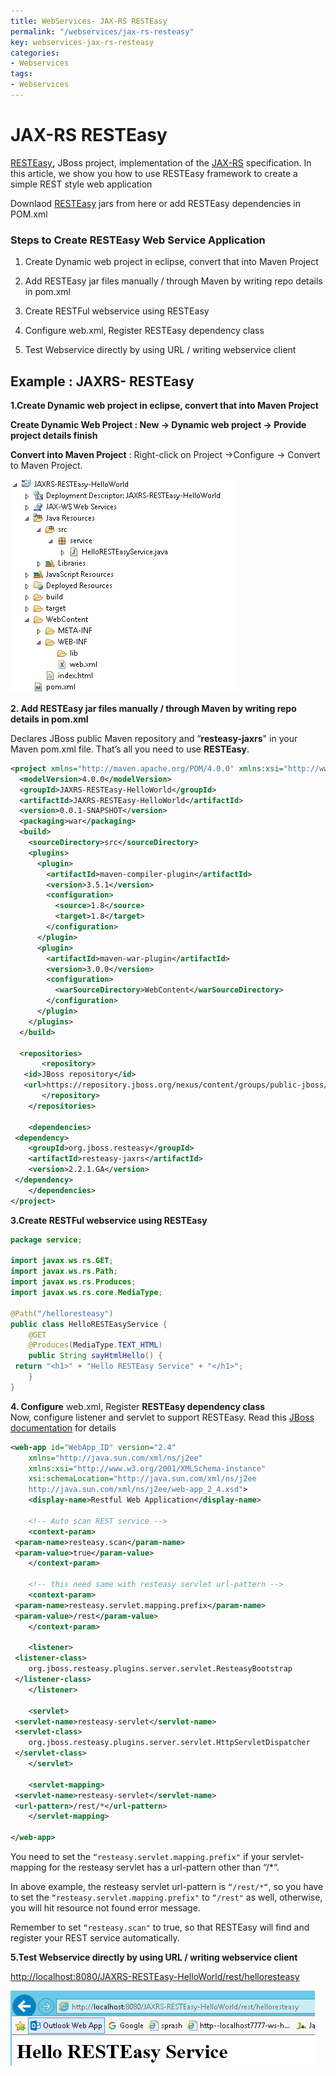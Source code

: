 ```yaml
---
title: WebServices- JAX-RS RESTEasy
permalink: "/webservices/jax-rs-resteasy"
key: webservices-jax-rs-resteasy
categories:
- Webservices
tags:
- Webservices
---
```


JAX-RS RESTEasy
==================

[RESTEasy](http://www.jboss.org/resteasy)**,** JBoss project, implementation of
the [JAX-RS](http://jsr311.java.net/) specification. In this article, we show
you how to use RESTEasy framework to create a simple REST style web application

Downlaod [RESTEasy](http://www.jboss.org/resteasy) jars from here or add
RESTEasy dependencies in POM.xml


### Steps to Create RESTEasy Web Service Application

1. Create Dynamic web project in eclipse, convert that into Maven Project

2. Add RESTEasy jar files manually / through Maven by writing repo details in
pom.xml

3. Create RESTFul webservice using RESTEasy

4. Configure web.xml, Register RESTEasy dependency class

5. Test Webservice directly by using URL / writing webservice client

## Example : JAXRS- RESTEasy

**1.Create Dynamic web project in eclipse, convert that into Maven Project**

**Create Dynamic Web Project : New → Dynamic web project → Provide project
details finish**

**Convert into Maven Project** : Right-click on Project →Configure → Convert to
Maven Project.

![](media/eb95a391af9aa771da760beaa5858282.png)

**2. Add RESTEasy jar files manually / through Maven by writing repo details in
pom.xml**

Declares JBoss public Maven repository and “**resteasy-jaxrs**" in your
Maven pom.xml file. That’s all you need to use **RESTEasy**.
```xml
<project xmlns="http://maven.apache.org/POM/4.0.0" xmlns:xsi="http://www.w3.org/2001/XMLSchema-instance" xsi:schemaLocation="http://maven.apache.org/POM/4.0.0 http://maven.apache.org/xsd/maven-4.0.0.xsd">
  <modelVersion>4.0.0</modelVersion>
  <groupId>JAXRS-RESTEasy-HelloWorld</groupId>
  <artifactId>JAXRS-RESTEasy-HelloWorld</artifactId>
  <version>0.0.1-SNAPSHOT</version>
  <packaging>war</packaging>
  <build>
    <sourceDirectory>src</sourceDirectory>
    <plugins>
      <plugin>
        <artifactId>maven-compiler-plugin</artifactId>
        <version>3.5.1</version>
        <configuration>
          <source>1.8</source>
          <target>1.8</target>
        </configuration>
      </plugin>
      <plugin>
        <artifactId>maven-war-plugin</artifactId>
        <version>3.0.0</version>
        <configuration>
          <warSourceDirectory>WebContent</warSourceDirectory>
        </configuration>
      </plugin>
    </plugins>
  </build>
  
  <repositories>
	   <repository>
   <id>JBoss repository</id>
   <url>https://repository.jboss.org/nexus/content/groups/public-jboss/</url>
	   </repository>
	</repositories>
	
	<dependencies>
 <dependency>
 	<groupId>org.jboss.resteasy</groupId>
 	<artifactId>resteasy-jaxrs</artifactId>
 	<version>2.2.1.GA</version>
 </dependency>
	</dependencies>
</project>
```


**3.Create RESTFul webservice using RESTEasy**
```java
package service;

import javax.ws.rs.GET;
import javax.ws.rs.Path;
import javax.ws.rs.Produces;
import javax.ws.rs.core.MediaType;

@Path("/helloresteasy")
public class HelloRESTEasyService {
	@GET
	@Produces(MediaType.TEXT_HTML)
	public String sayHtmlHello() {
 return "<h1>" + "Hello RESTEasy Service" + "</h1>";
	}
}
```

**4. Configure** web.xml, Register **RESTEasy dependency class**  
Now, configure listener and servlet to support RESTEasy. Read this [JBoss
documentation](http://docs.jboss.org/resteasy/docs/2.2.1.GA/userguide/html/Installation_Configuration.html) for
details
```xml
<web-app id="WebApp_ID" version="2.4"
	xmlns="http://java.sun.com/xml/ns/j2ee"
	xmlns:xsi="http://www.w3.org/2001/XMLSchema-instance"
	xsi:schemaLocation="http://java.sun.com/xml/ns/j2ee
	http://java.sun.com/xml/ns/j2ee/web-app_2_4.xsd">
	<display-name>Restful Web Application</display-name>

	<!-- Auto scan REST service -->
	<context-param>
 <param-name>resteasy.scan</param-name>
 <param-value>true</param-value>
	</context-param>

	<!-- this need same with resteasy servlet url-pattern -->
	<context-param>
 <param-name>resteasy.servlet.mapping.prefix</param-name>
 <param-value>/rest</param-value>
	</context-param>

	<listener>
 <listener-class>
 	org.jboss.resteasy.plugins.server.servlet.ResteasyBootstrap
 </listener-class>
	</listener>

	<servlet>
 <servlet-name>resteasy-servlet</servlet-name>
 <servlet-class>
 	org.jboss.resteasy.plugins.server.servlet.HttpServletDispatcher
 </servlet-class>
	</servlet>

	<servlet-mapping>
 <servlet-name>resteasy-servlet</servlet-name>
 <url-pattern>/rest/*</url-pattern>
	</servlet-mapping>

</web-app>
```

You need to set the `“resteasy.servlet.mapping.prefix"` if your servlet-mapping for the resteasy servlet has a url-pattern other than “/*“.

In above example, the resteasy servlet url-pattern is `“/rest/*“`, so you have to set the `“resteasy.servlet.mapping.prefix"` to `“/rest"` as well, otherwise, you will hit resource not found error message.

Remember to set `“resteasy.scan"` to true, so that RESTEasy will find and register your REST service automatically.


**5.Test Webservice directly by using URL / writing webservice client**

<http://localhost:8080/JAXRS-RESTEasy-HelloWorld/rest/helloresteasy>

![](media/aa8699d45f28b857169043811a334c8f.png)
